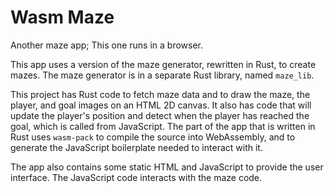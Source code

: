 # Wasm Maze

Another maze app; This one runs in a browser. 

This app uses a version of the maze generator, rewritten in Rust, to create mazes. 
The maze generator is in a separate Rust library, named `maze_lib`.

This project has Rust code to fetch maze data and to draw the maze, the player, and goal images on an HTML 2D canvas. 
It also has code that will update the player's position and detect when the player has reached the goal, which is called from JavaScript. 
The part of the app that is written in Rust uses `wasm-pack` to compile the source into WebAssembly, 
and to generate the JavaScript boilerplate needed to interact with it.

The app also contains some static HTML and JavaScript to provide the user interface. 
The JavaScript code interacts with the maze code. 

